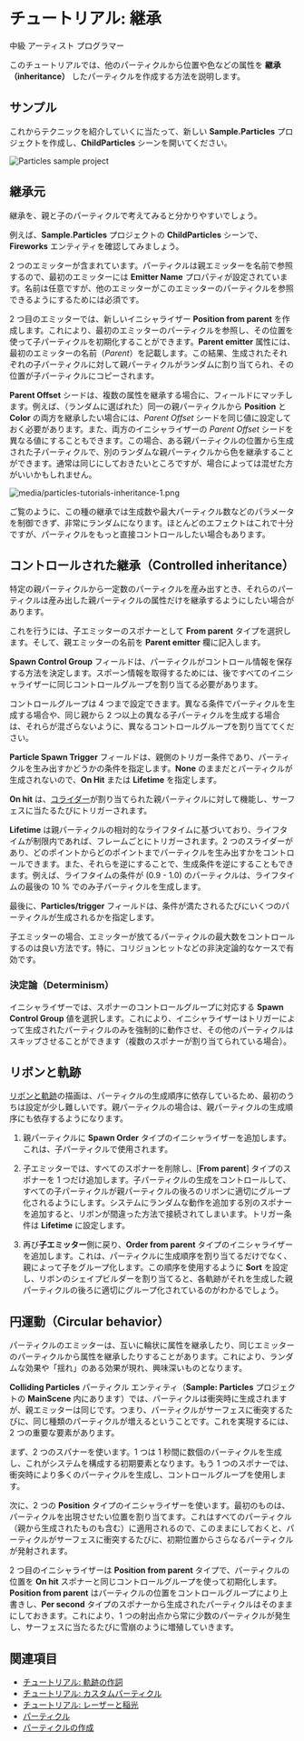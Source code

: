 # チュートリアル: 継承
<!--
# Tutorial: Inheritance
-->

<span class="label label-doc-level">中級</span>
<span class="label label-doc-audience">アーティスト</span>
<span class="label label-doc-audience">プログラマー</span>
<!--
<span class="label label-doc-level">Intermediate</span>
<span class="label label-doc-audience">Artist</span>
<span class="label label-doc-audience">Programmer</span>
-->

このチュートリアルでは、他のパーティクルから位置や色などの属性を **継承（inheritance）** したパーティクルを作成する方法を説明します。
<!--
This tutorial explains how to create particles which inherit one or more attributes, such as position or color, from other particles.
-->

## サンプル
<!--
## Sample
-->

これからテクニックを紹介していくに当たって、新しい **Sample.Particles** プロジェクトを作成し、**ChildParticles** シーンを開いてください。
<!--
To see some of the techniques described on this page implemented in a project, create a new **Sample: Particles** project and open the **ChildParticles** scene.
-->

![Particles sample project](media/select-particles-sample-project.png)

## 継承元
<!--
## Inheriting position
-->

継承を、親と子のパーティクルで考えてみると分かりやすいでしょう。
<!--
It helps if you think about inheritance in terms of parent and child particles. 
-->

例えば、**Sample.Particles** プロジェクトの **ChildParticles** シーンで、**Fireworks** エンティティを確認してみましょう。
<!--
For example, in the **ChildParticles** scene in the **Sample: Particles** project, check out the **Fireworks** entity.
-->

2 つのエミッターが含まれています。パーティクルは親エミッターを名前で参照するので、最初のエミッターには **Emitter Name** プロパティが設定されています。名前は任意ですが、他のエミッターがこのエミッターのパーティクルを参照できるようにするためには必須です。
<!--
It contains two emitters. Particles reference parent emitters by name, so in the first emitter you can see we've set the **Emitter Name** property. It's an optional name, but it's required if you want other emitters to be able to reference this emitter's particles.
-->

2 つ目のエミッターでは、新しいイニシャライザー **Position from parent** を作成します。これにより、最初のエミッターのパーティクルを参照し、その位置を使って子パーティクルを初期化することができます。**Parent emitter** 属性には、最初のエミッターの名前（*Parent*）を記載します。この結果、生成されたそれぞれの子パーティクルに対して親パーティクルがランダムに割り当てられ、その位置が子パーティクルにコピーされます。
<!--
In the second emitter we create a new initializer, **Position from parent**. This lets us reference the first emitter's particles and use their position to initialize the child particles. In the **Parent emitter** attribute we put the first emitter's name (*Parent*). This randomly assigns a parent particle for each child particle spawned and copy its position to the child particle. 
-->

**Parent Offset** シードは、複数の属性を継承する場合に、フィールドにマッチします。例えば、（ランダムに選ばれた）同一の親パーティクルから **Position** と **Color** の両方を継承したい場合には、*Parent Offset* シードを同じ値に設定しておく必要があります。また、両方のイニシャライザーの *Parent Offset* シードを異なる値にすることもできます。この場合、ある親パーティクルの位置から生成された子パーティクルで、別のランダムな親パーティクルから色を継承することができます。通常は同じにしておきたいところですが、場合によっては混ぜた方がいいかもしれません。
<!--
The **Parent Offset** seed matches fields when more than one attributes are inherited. For example, if you want to inherit both **Position** and **Color** from the same parent particle (chosen at random) you should make the *Parent Offset* seed the same. Alternatively, you can make the *Parent Offset* seed for both initializers different, in which case particles spawning from one parent's position can inherit their color from a different random particle. Usually, you want to keep them the same, but in some cases you might want to mix them.
-->

![media/particles-tutorials-inheritance-1.png](media/particles-tutorials-inheritance-1.png)

ご覧のように、この種の継承では生成数や最大パーティクル数などのパラメータを制御できず、非常にランダムになります。ほとんどのエフェクトはこれで十分ですが、パーティクルをもっと直接コントロールしたい場合もあります。
<!--
As you can see, this kind of inheritance doesn't control spawn count, maximum particles, or any other parameters, and is very random. For most effects it's sufficient, but sometimes you want more direct control over the particles.
-->

## コントロールされた継承（Controlled inheritance）
<!--
## Controlled inheritance
-->

特定の親パーティクルから一定数のパーティクルを産み出すとき、それらのパーティクルは産み出した親パーティクルの属性だけを継承するようにしたい場合があります。
<!--
On occasion you will want to spawn a certain number of particles from a specific parent and have those particles only inherit attributes from the parent particle that spawned them.
-->

これを行うには、子エミッターのスポナーとして **From parent** タイプを選択します。そして、親エミッターの名前を **Parent emitter** 欄に記入します。
<!--
To do this, choose a spawner for the child emitter from type **From parent**. Fill in the parent emitter's name in the **Parent emitter** field.
-->

**Spawn Control Group** フィールドは、パーティクルがコントロール情報を保存する方法を決定します。スポーン情報を取得するためには、後ですべてのイニシャライザーに同じコントロールグループを割り当てる必要があります。
<!--
The **Spawn Control Group** determines how the particles save their control information. You need to assign the same control group on all initializers later in order to retrieve the spawning information.
-->

コントロールグループは 4 つまで設定できます。異なる条件でパーティクルを生成する場合や、同じ親から 2 つ以上の異なる子パーティクルを生成する場合は、それらが混ざらないように、異なるコントロールグループを割り当ててください。
<!--
There can be up to 4 control groups. If you spawn particles based on different conditions, or spawn more than two different child particles from the same parent, assign them different control groups so they don't get mixed up.
-->

**Particle Spawn Trigger** フィールドは、親側のトリガー条件であり、パーティクルを生み出すかどうかの条件を指定します。**None** のままだとパーティクルが生成されないので、**On Hit** または **Lifetime** を指定します。
<!--
The **Particle Spawn Trigger** is the triggering condition on the parent side, which determines if particles should be spawned. If you leave it as **None**, no particles are spawned, so set it to **On Hit** or **Lifetime**.
-->

**On hit** は、[コライダー](../../physics/colliders.md)が割り当てられた親パーティクルに対して機能し、サーフェスに当たるたびにトリガーされます。
<!--
**On hit** works for parent particles with a [collider](../../physics/colliders.md) assigned, and triggers every time they hit the surface.
-->

**Lifetime** は親パーティクルの相対的なライフタイムに基づいており、ライフタイムが制限内であれば、フレームごとにトリガーされます。2 つのスライダーがあり、どのポイントからどのポイントまでパーティクルを生み出すかをコントロールできます。また、それらを逆にすることで、生成条件を逆にすることもできます。例えば、ライフタイムの条件が (0.9 - 1.0) のパーティクルは、ライフタイムの最後の 10 % でのみ子パーティクルを生成します。
<!--
**Lifetime** is based on the parent particle's relative lifetime, and triggers every frame the lifetime is within the limits. There are two sliders to control from which point to which point particles should be spawned. Alternatively, you can reverse them to reverse the spawning condition. For example, a particle with lifetime condition (0.9 - 1.0) only spawns child particles in the last 10% of its lifetime.
-->

最後に、**Particles/trigger** フィールドは、条件が満たされるたびにいくつのパーティクルが生成されるかを指定します。
<!--
Finally, the **Particles/trigger** determines how many particles are spawned each time the condition is met.
-->

子エミッターの場合、エミッターが放てるパーティクルの最大数をコントロールするのは良い方法です。特に、コリジョンヒットなどの非決定論的なケースで有効です。
<!--
For child emitters, it's good practice to control the maximum number of particles the emitter can have, especially for non-deterministic cases, such as the collision hit.
-->

### 決定論（Determinism）

イニシャライザーでは、スポナーのコントロールグループに対応する **Spawn Control Group** 値を選択します。これにより、イニシャライザーはトリガーによって生成されたパーティクルのみを強制的に動作させ、その他のパーティクルはスキップさせることができます（複数のスポナーが割り当てられている場合）。
<!--
On the initializers, choose a **Spawn Control Group** corresponding to the spawner's control group. This forces the initializers to only work for particles spawned with the triggering condition, skipping the rest (if more than one spawner is assigned).
-->

## リボンと軌跡
<!--
## Ribbons and trails
-->

[リボンと軌跡](../ribbons-and-trails.md)の描画は、パーティクルの生成順序に依存しているため、最初のうちは設定が少し難しいです。親パーティクルの場合は、親パーティクルの生成順序にも依存するようになります。

1. 親パーティクルに **Spawn Order** タイプのイニシャライザーを追加します。これは、子パーティクルで使用されます。

2. 子エミッターでは、すべてのスポナーを削除し、[**From parent**] タイプのスポナーを 1 つだけ追加します。子パーティクルの生成をコントロールして、すべての子パーティクルが親パーティクルの後ろのリボンに適切にグループ化されるようにします。システムにランダムな動作を追加する別のスポナーを追加すると、リボンが間違った方法で接続されてしまいます。トリガー条件は **Lifetime** に設定します。

3. 再び**子エミッター**側に戻り、**Order from parent** タイプのイニシャライザーを追加します。これは、パーティクルに生成順序を割り当てるだけでなく、親によって子をグループ化します。この順序を使用するように **Sort** を設定し、リボンのシェイプビルダーを割り当てると、各軌跡がそれを生成した親パーティクルの後ろに適切にグループ化されているのがわかるでしょう。

<!--
1. Add a **Spawn Order** initializer to the parent. It will be used in the children particles.

2. On the child emitter, remove all spawners and add only one, **From parent**. You want to control the spawning of the children particles so all particles can be properly grouped in a ribbon behind the parent particle. If you add another spawner that adds random behavior to the system, the ribbons will connect in the wrong way. Set the triggering condition to **Lifetime**.

3. On the **child emitter** side again, add an **Order from parent** initializer. This assigns a spawning order to the particles, but also groups them by parent. If you set the **Sort** to use this order and assign a ribbon shape builder, you'll see how each trail is properly grouped behind the parent particle that spawned it.
-->

## 円運動（Circular behavior）
<!--
## Circular behavior
-->

パーティクルのエミッターは、互いに輪状に属性を継承したり、同じエミッターのパーティクルから属性を継承したりすることがあります。これにより、ランダムな効果や「揺れ」のある効果が現れ、興味深いものとなります。
<!--
Particle emitters can inherit attributes circularly from each other, or even inherit attributes from particles in the same emitter. This can produce random or "swingy" effects, but can be interesting.
-->

**Colliding Particles** パーティクル エンティティ（**Sample: Particles** プロジェクトの **MainScene** 内にあります）では、パーティクルは衝突時に生成されますが、親エミッターは同じです。つまり、パーティクルがサーフェスに衝突するたびに、同じ種類のパーティクルが増えるということです。これを実現するには、2 つの重要な要素があります。
<!--
In the **Colliding Particles** particle entity (in the **MainScene** of the **Sample: Particles** project), you can see that particles are spawned on hit, but the parent emitter is the same. This means that each time a particle hits the surface, it produces more of the same kind. There are two important elements which allow this to happen. 
-->

まず、2 つのスパナーを使います。1 つは 1 秒間に数個のパーティクルを生成し、これがシステムを構成する初期要素となります。もう 1 つのスポナーでは、衝突時により多くのパーティクルを生成し、コントロールグループを使用します。
<!--
First, we have two spawners. One spawns a small number of particles per second, which give us the initial elements to populate the system. The other spawner spawns more particles on hit and uses a control group.
-->

次に、2 つの **Position** タイプのイニシャライザーを使います。最初のものは、パーティクルを出現させたい位置を割り当てます。これはすべてのパーティクル（親から生成されたものも含む）に適用されるので、このままにしておくと、パーティクルがサーフェスに衝突するたびに、初期位置からさらなるパーティクルが発射されます。
<!--
Second, we have two **Position** initializers. The first assigns a position where we want the particles to appear. It works over all particles (even those spawned from parents), so if you leave it like this, it will fire more particles from the initial position every time they hit the surface. 
-->

2 つ目のイニシャライザーは **Position from parent** タイプで、パーティクルの位置を **On hit** スポナーと同じコントロールグループを使って初期化します。**Position from parent** はパーティクルの位置をコントロールグループにより上書きし、**Per second** タイプのスポナーから生成されたパーティクルはそのままにしておきます。これにより、1 つの射出点から常に少数のパーティクルが発生し、サーフェスに当たるたびに雪崩のように増殖していきます。
<!--
The second initializer is **Position from parent** and initializes the particle positions using the same control group as the **On hit** spawner. The **Position from parent** overwrites the positions for the particles with control group, leaving the particles spawned from the **Per second** spawner untouched. This creates a small number of particles constantly coming from a single entry point and multiplying like an avalanche every time they hit the surface.
-->

## 関連項目
<!--
## See also
-->

* [チュートリアル: 軌跡の作詞](create-a-trail.md)
* [チュートリアル: カスタムパーティクル](custom-particles.md)
* [チュートリアル: レーザーと稲光](lasers-and-lightning.md)
* [パーティクル](../index.md)
* [パーティクルの作成](../create-particles.md)

<!--
* [Tutorial: Create a trail](create-a-trail.md)
* [Tutorial: Custom particles](custom-particles.md)
* [Tutorial: Lasers and lightning](lasers-and-lightning.md)
* [Particles](../index.md)
* [Create particles](../create-particles.md)
-->
